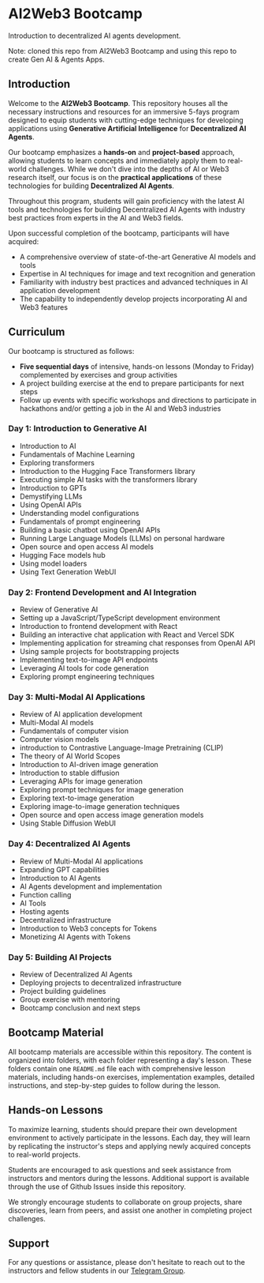 # AI2Web3 Bootcamp

Introduction to decentralized AI agents development.

Note: cloned this repo from AI2Web3 Bootcamp and using this repo to create Gen AI & Agents Apps.

## Introduction

Welcome to the **AI2Web3 Bootcamp**. This repository houses all the necessary instructions and resources for an immersive 5-fays program designed to equip students with cutting-edge techniques for developing applications using **Generative Artificial Intelligence** for **Decentralized AI Agents**.

Our bootcamp emphasizes a **hands-on** and **project-based** approach, allowing students to learn concepts and immediately apply them to real-world challenges. While we don't dive into the depths of AI or Web3 research itself, our focus is on the **practical applications** of these technologies for building **Decentralized AI Agents**.

Throughout this program, students will gain proficiency with the latest AI tools and technologies for building Decentralized AI Agents with industry best practices from experts in the AI and Web3 fields.

Upon successful completion of the bootcamp, participants will have acquired:

- A comprehensive overview of state-of-the-art Generative AI models and tools
- Expertise in AI techniques for image and text recognition and generation
- Familiarity with industry best practices and advanced techniques in AI application development
- The capability to independently develop projects incorporating AI and Web3 features

## Curriculum

Our bootcamp is structured as follows:

- **Five sequential days** of intensive, hands-on lessons (Monday to Friday) complemented by exercises and group activities
- A project building exercise at the end to prepare participants for next steps
- Follow up events with specific workshops and directions to participate in hackathons and/or getting a job in the AI and Web3 industries

### Day 1: Introduction to Generative AI

- Introduction to AI
- Fundamentals of Machine Learning
- Exploring transformers
- Introduction to the Hugging Face Transformers library
- Executing simple AI tasks with the transformers library
- Introduction to GPTs
- Demystifying LLMs
- Using OpenAI APIs
- Understanding model configurations
- Fundamentals of prompt engineering
- Building a basic chatbot using OpenAI APIs
- Running Large Language Models (LLMs) on personal hardware
- Open source and open access AI models
- Hugging Face models hub
- Using model loaders
- Using Text Generation WebUI

### Day 2: Frontend Development and AI Integration

- Review of Generative AI
- Setting up a JavaScript/TypeScript development environment
- Introduction to frontend development with React
- Building an interactive chat application with React and Vercel SDK
- Implementing application for streaming chat responses from OpenAI API
- Using sample projects for bootstrapping projects
- Implementing text-to-image API endpoints
- Leveraging AI tools for code generation
- Exploring prompt engineering techniques

### Day 3: Multi-Modal AI Applications

- Review of AI application development
- Multi-Modal AI models
- Fundamentals of computer vision
- Computer vision models
- introduction to Contrastive Language-Image Pretraining (CLIP)
- The theory of AI World Scopes
- Introduction to AI-driven image generation
- Introduction to stable diffusion
- Leveraging APIs for image generation
- Exploring prompt techniques for image generation
- Exploring text-to-image generation
- Exploring image-to-image generation techniques
- Open source and open access image generation models
- Using Stable Diffusion WebUI

### Day 4: Decentralized AI Agents

- Review of Multi-Modal AI applications
- Expanding GPT capabilities
- Introduction to AI Agents
- AI Agents development and implementation
- Function calling
- AI Tools
- Hosting agents
- Decentralized infrastructure
- Introduction to Web3 concepts for Tokens
- Monetizing AI Agents with Tokens

### Day 5: Building AI Projects

- Review of Decentralized AI Agents
- Deploying projects to decentralized infrastructure
- Project building guidelines
- Group exercise with mentoring
- Bootcamp conclusion and next steps

## Bootcamp Material

All bootcamp materials are accessible within this repository. The content is organized into folders, with each folder representing a day's lesson. These folders contain one `README.md` file each with comprehensive lesson materials, including hands-on exercises, implementation examples, detailed instructions, and step-by-step guides to follow during the lesson.

## Hands-on Lessons

To maximize learning, students should prepare their own development environment to actively participate in the lessons. Each day, they will learn by replicating the instructor's steps and applying newly acquired concepts to real-world projects.

Students are encouraged to ask questions and seek assistance from instructors and mentors during the lessons. Additional support is available through the use of Github Issues inside this repository.

We strongly encourage students to collaborate on group projects, share discoveries, learn from peers, and assist one another in completing project challenges.

## Support

For any questions or assistance, please don't hesitate to reach out to the instructors and fellow students in our [Telegram Group](https://t.me/vmineracademy).
